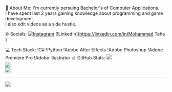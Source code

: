💫 About Me:
I'm currently persuing Bachelor's of Computer Applications.<br>I have spent last 2 years gaining knowledge about programming and game development.<br>I also edit videos as a side hustle.


🌐 Socials:
[![Instagram](https://img.shields.io/badge/Instagram-%23E4405F.svg?logo=Instagram&logoColor=white)](https://instagram.com/tahaa.bruh) [!LinkedIn](https://linkedin.com/in/Mohammed Taha ) 

💻 Tech Stack:
!C# !Python !Adobe After Effects !Adobe Photoshop !Adobe Premiere Pro !Adobe Illustrator
📊 GitHub Stats:
![](https://github-readme-stats.vercel.app/api?username=MDtaha0&theme=dark&hide_border=false&include_all_commits=false&count_private=false)<br/>
![](https://github-readme-streak-stats.herokuapp.com/?user=MDtaha0&theme=dark&hide_border=false)<br/>
![](https://github-readme-stats.vercel.app/api/top-langs/?username=MDtaha0&theme=dark&hide_border=false&include_all_commits=false&count_private=false&layout=compact)

---
![](https://visitcount.itsvg.in/api?id=MDtaha0&icon=0&color=0)

<!-- Proudly created with GPRM ( https://gprm.itsvg.in/ ) -->
